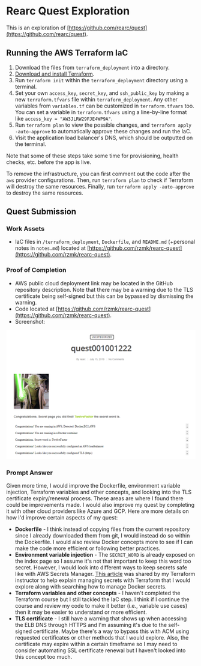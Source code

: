 # Rearc Quest Exploration

This is an exploration of [https://github.com/rearc/quest](https://github.com/rearc/quest).

## Running the AWS Terraform IaC

1. Download the files from `terraform_deployment` into a directory.
2. [Download and install Terraform](https://www.terraform.io/downloads).
3. Run `terraform init` within the `terraform_deployment` directory using a terminal.
4. Set your own `access_key`, `secret_key`, and `ssh_public_key` by making a new `terraform.tfvars` file within `terraform_deployment`. Any other variables from `variables.tf` can be customized in `terraform.tfvars` too. You can set a variable in `terraform.tfvars` using a line-by-line format like `access_key = "AW3JLRW29FJE4WP9A"`.
5. Run `terraform plan` to view the possible changes, and `terraform apply -auto-approve` to automatically approve these changes and run the IaC.
6. Visit the application load balancer's DNS, which should be outputted on the terminal.

Note that some of these steps take some time for provisioning, health checks, etc. before the app is live.

To remove the infrastructure, you can first comment out the code after the `aws` provider configurations. Then, run `terraform plan` to check if Terraform will destroy the same resources. Finally, run `terraform apply -auto-approve` to destroy the same resources.

## Quest Submission

### Work Assets

- IaC files in `/terraform_deployment`, `Dockerfile`, and `README.md` (+personal notes in `notes.md`) located at [https://github.com/rzmk/rearc-quest](https://github.com/rzmk/rearc-quest).

### Proof of Completion

- AWS public cloud deployment link may be located in the GitHub repository description. Note that there may be a warning due to the TLS certificate being self-signed but this can be bypassed by dismissing the warning.
- Code located at [https://github.com/rzmk/rearc-quest](https://github.com/rzmk/rearc-quest).
- Screenshot:

![Quest demo image](quest_demo.png)

### Prompt Answer

Given more time, I would improve the Dockerfile, environment variable injection, Terraform variables and other concepts, and looking into the TLS certificate expiry/renewal process. These areas are where I found there could be improvements made. I would also improve my quest by completing it with other cloud providers like Azure and GCP. Here are more details on how I'd improve certain aspects of my quest:

- **Dockerfile** - I think instead of copying files from the current repository since I already downloaded them from git, I would instead do so within the Dockerfile. I would also review Docker concepts more to see if I can make the code more efficient or following better practices.
- **Environment variable injection** - The `SECRET_WORD` is already exposed on the index page so I assume it's not that important to keep this word too secret. However, I would look into different ways to keep secrets safe like with AWS Secrets Manager. [This article](https://blog.gruntwork.io/a-comprehensive-guide-to-managing-secrets-in-your-terraform-code-1d586955ace1) was shared by my Terraform instructor to help explain managing secrets with Terraform that I would explore along with searching how to manage Docker secrets.
- **Terraform variables and other concepts** - I haven't completed the Terraform course but I still tackled the IaC step. I think if I continue the course and review my code to make it better (i.e., variable use cases) then it may be easier to understand or more efficient.
- **TLS certificate** - I still have a warning that shows up when accessing the ELB DNS through HTTPS and I'm assuming it's due to the self-signed certificate. Maybe there's a way to bypass this with ACM using requested certificates or other methods that I would explore. Also, the certificate may expire within a certain timeframe so I may need to consider automating SSL certificate renewal but I haven't looked into this concept too much.
